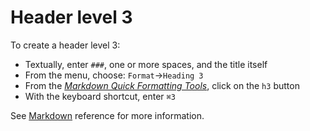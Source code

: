 
# Header level 3

To create a header  level 3:

- Textually, enter `###`, one or more spaces, and the title itself
- From the menu, choose: `Format`→`Heading 3`
- From the [_Markdown Quick Formatting Tools_](../common#markdownQuickFormattingTools), click on the `h3` button
- With the keyboard shortcut, enter `⌘3`

See  [Markdown](../markdown#mdHeaders) reference for more information. 
